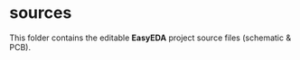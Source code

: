 # sources

This folder contains the editable **EasyEDA** project source files (schematic & PCB).  

